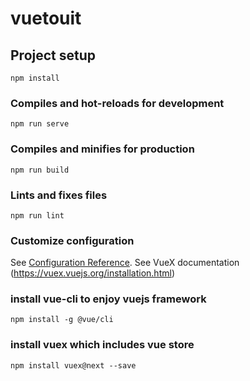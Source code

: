 # vuetouit

## Project setup
```
npm install
```

### Compiles and hot-reloads for development
```
npm run serve
```

### Compiles and minifies for production
```
npm run build
```

### Lints and fixes files
```
npm run lint
```

### Customize configuration
See [Configuration Reference](https://cli.vuejs.org/config/).
See VueX documentation (https://vuex.vuejs.org/installation.html)


### install vue-cli to  enjoy vuejs framework
```
npm install -g @vue/cli
```
### install vuex which includes vue store
```
npm install vuex@next --save
```
